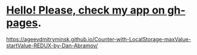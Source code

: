 #  [Hello! Please, check my app on gh-pages](https://ageevdmitryminsk.github.io/Counter-with-LocalStorage-maxValue-startValue-REDUX-by-Dan-Abramov/).
https://ageevdmitryminsk.github.io/Counter-with-LocalStorage-maxValue-startValue-REDUX-by-Dan-Abramov/
